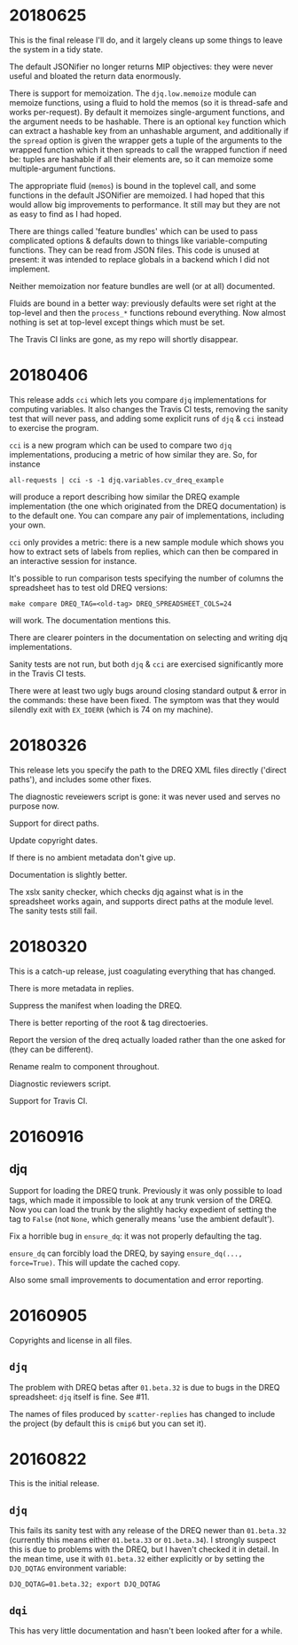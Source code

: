 <!-- (C) British Crown Copyright 2016, 2018, Met Office.
     See LICENSE.md in the top directory for license details. -->

# 20180625
This is the final release I'll do, and it largely cleans up some things
to leave the system in a tidy state.

The default JSONifier no longer returns MIP objectives: they were
never useful and bloated the return data enormously.

There is support for memoization. The `djq.low.memoize` module can
memoize functions, using a fluid to hold the memos (so it is
thread-safe and works per-request).  By default it memoizes
single-argument functions, and the argument needs to be hashable.
There is an optional `key` function which can extract a hashable key
from an unhashable argument, and additionally if the `spread` option
is given the wrapper gets a tuple of the arguments to the wrapped
function which it then spreads to call the wrapped function if need
be: tuples are hashable if all their elements are, so it can memoize
some multiple-argument functions.

The appropriate fluid (`memos`) is bound in the toplevel call, and
some functions in the default JSONifier are memoized. I had hoped that
this would allow big improvements to performance. It still may but
they are not as easy to find as I had hoped.

There are things called 'feature bundles' which can be used to pass
complicated options & defaults down to things like variable-computing
functions.  They can be read from JSON files.  This code is unused at
present: it was intended to replace globals in a backend which I did
not implement.

Neither memoization nor feature bundles are well (or at all)
documented.

Fluids are bound in a better way: previously defaults were set right
at the top-level and then the `process_*` functions rebound
everything.  Now almost nothing is set at top-level except things
which must be set.

The Travis CI links are gone, as my repo will shortly disappear.

# 20180406
This release adds `cci` which lets you compare `djq` implementations
for computing variables.  It also changes the Travis CI tests,
removing the sanity test that will never pass, and adding some
explicit runs of `djq` & `cci` instead to exercise the program.

`cci` is a new program which can be used to compare two `djq`
implementations, producing a metric of how similar they are.  So, for
instance

```
all-requests | cci -s -1 djq.variables.cv_dreq_example
```

will produce a report describing how similar the DREQ example
implementation (the one which originated from the DREQ documentation)
is to the default one.  You can compare any pair of implementations,
including your own.

`cci` only provides a metric: there is a new sample module which shows
you how to extract sets of labels from replies, which can then be
compared in an interactive session for instance.

It's possible to run comparison tests specifying the number of columns the
spreadsheet has to test old DREQ versions:

```
make compare DREQ_TAG=<old-tag> DREQ_SPREADSHEET_COLS=24
```

will work.  The documentation mentions this.

There are clearer pointers in the documentation on selecting and
writing djq implementations.

Sanity tests are not run, but both `djq` & `cci` are exercised
significantly more in the Travis CI tests.

There were at least two ugly bugs around closing standard output &
error in the commands: these have been fixed.  The symptom was that
they would silendly exit with `EX_IOERR` (which is 74 on my machine).

# 20180326
This release lets you specify the path to the DREQ XML files directly
('direct paths'), and includes some other fixes.

The diagnostic reveiewers script is gone: it was never used and serves
no purpose now.

Support for direct paths.

Update copyright dates.

If there is no ambient metadata don't give up.

Documentation is slightly better.

The xslx sanity checker, which checks djq against what is in the
spreadsheet works again, and supports direct paths at the module
level.  The sanity tests still fail.

# 20180320
This is a catch-up release, just coagulating everything that has
changed.

There is more metadata in replies.

Suppress the manifest when loading the DREQ.

There is better reporting of the root & tag directoeries.

Report the version of the dreq actually loaded rather than the one
asked for (they can be different).

Rename realm to component throughout.

Diagnostic reviewers script.

Support for Travis CI.

# 20160916

## djq
Support for loading the DREQ trunk.  Previously it was only possible
to load tags, which made it impossible to look at any trunk version of
the DREQ.  Now you can load the trunk by the slightly hacky expedient
of setting the tag to `False` (not `None`, which generally means 'use
the ambient default').

Fix a horrible bug in `ensure_dq`: it was not properly defaulting the
tag.

`ensure_dq` can forcibly load the DREQ, by saying `ensure_dq(...,
force=True)`.  This will update the cached copy.

Also some small improvements to documentation and error reporting.

# 20160905
Copyrights and license in all files.

## `djq`
The problem with DREQ betas after `01.beta.32` is due to bugs in the
DREQ spreadsheet: `djq` itself is fine.  See #11.

The names of files produced by `scatter-replies` has changed to
include the project (by default this is `cmip6` but you can set it).

# 20160822
This is the initial release.

## `djq`
This fails its sanity test with any release of the DREQ newer than
`01.beta.32` (currently this means either `01.beta.33` or
`01.beta.34`).  I strongly suspect this is due to problems with the
DREQ, but I haven't checked it in detail.  In the mean time, use it
with `01.beta.32` either explicitly or by setting the `DJQ_DQTAG`
environment variable:

```
DJQ_DQTAG=01.beta.32; export DJQ_DQTAG
```

## `dqi`
This has very little documentation and hasn't been looked after for a
while.